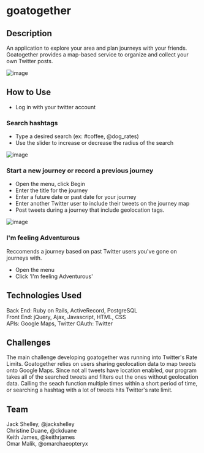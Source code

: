 # goatogether

## Description
An application to explore your area and plan journeys with your friends. Goatogether provides a map-based service to organize and collect your own Twitter posts.

![image](https://docs.google.com/drawings/d/1Ys0S5BN6jaZjmuAq9_ajNpflmy3z5-9UmOyO_-5T2PA/pub?w=928&amp;h=532)

## How to Use
+ Log in with your twitter account

### Search hashtags
+ Type a desired search (ex: #coffee, @dog_rates)
+ Use the slider to increase or decrease the radius of the search

![image](https://docs.google.com/drawings/d/1yeuQwAYivPpogaDeNJ-ZfDIwaDkjcXeJ5FLcPk52KjQ/pub?w=962&amp;h=487)

### Start a new journey or record a previous journey
+ Open the menu, click Begin
+ Enter the title for the journey
+ Enter a future date or past date for your journey
+ Enter another Twitter user to include their tweets on the journey map
+ Post tweets during a journey that include geolocation tags.

![image](https://docs.google.com/drawings/d/1Bojx8-3M9DOF-xQP2s5UE4zYUim-jWsdJ1nGJZjNBXg/pub?w=960&amp;h=720)

### I'm feeling Adventurous
Reccomends a journey based on past Twitter users you've gone on journeys with.

+ Open the menu
+ Click 'I'm feeling Adventurous'

## Technologies Used
Back End: Ruby on Rails, ActiveRecord, PostgreSQL  
Front End: jQuery, Ajax, Javascript, HTML, CSS  
APIs: Google Maps, Twitter
OAuth: Twitter

## Challenges
The main challenge developing goatogether was running into Twitter's Rate Limits. Goatogether relies on users sharing geolocation data to map tweets onto Google Maps. Since not all tweets have location enabled, our program takes all of the searched tweets and filters out the ones without geolocation data. Calling the seach function multiple times within a short period of time, or searching a hashtag with a lot of tweets hits Twitter's rate limit.

## Team
Jack Shelley, @jackshelley  
Christine Duane, @ckduane  
Keith James, @keithrjames  
Omar Malik, @omarchaeopteryx  
